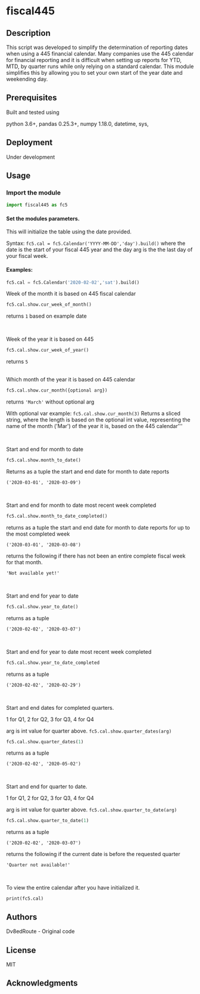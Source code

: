
# fiscal445

## Description

This script was developed to simplify the determination of reporting dates when using a 445 financial calendar. Many companies use the 445 calendar for financial reporting and it is difficult when setting up reports for YTD, MTD, by quarter runs while only relying on a standard calendar. This module simplifies this by allowing you to set your own  start of the year date and weekending day.

## Prerequisites
Built and tested using

python 3.6+, 
pandas 0.25.3+, 
numpy 1.18.0, 
datetime,
sys,

## Deployment
Under development



## Usage

### Import the module

```python
import fiscal445 as fc5
```

#### Set the modules parameters.

This will initialize the table using the date provided.

Syntax: `fc5.cal = fc5.Calendar('YYYY-MM-DD','day').build()` where the date is the start of your fiscal 445 year and the day arg is the the last day of your fiscal week.

#### Examples:

```python
fc5.cal = fc5.Calendar('2020-02-02','sat').build()
```


Week of the month it is based on 445 fiscal calendar

```python
fc5.cal.show.cur_week_of_month()
```
returns `1` based on example date

<br>

Week of the year it is based on 445

```python
fc5.cal.show.cur_week_of_year()
```
returns `5` 

<br>
Which month of the year it is based on 445 calendar


```python
fc5.cal.show.cur_month({optional arg})
```
returns `'March'` without optional arg

With optional var example:  `fc5.cal.show.cur_month(3)`
Returns a sliced string, where the length is based on the optional int value, representing the name of the month ('Mar') of the year it is, based on the 445 calendar'''

<br>

Start and end for month to date


```python
fc5.cal.show.month_to_date()
```
Returns as a tuple the start and end date for month to date reports

`('2020-03-01', '2020-03-09')`

<br>


Start and end for month to date most recent week completed


```python
fc5.cal.show.month_to_date_completed()
```

returns as a tuple the start and end date for month to date reports for up to the most completed week

`('2020-03-01', '2020-03-08')`

returns the following if there has not been an entire complete fiscal week for that month. 

`'Not available yet!'`

<br>

Start and end for year to date


```python
fc5.cal.show.year_to_date()
```

returns as a tuple 

`('2020-02-02', '2020-03-07')`

<br>

Start and end for year to date most recent week completed


```python
fc5.cal.show.year_to_date_completed
```

returns as a tuple 

`('2020-02-02', '2020-02-29')`

<br>

Start and end dates for completed quarters.

1 for Q1, 2 for Q2, 3 for Q3, 4 for Q4

arg is int value for quarter above. `fc5.cal.show.quarter_dates(arg)`


```python
fc5.cal.show.quarter_dates(1)
```

returns as a tuple 

`('2020-02-02', '2020-05-02')`

<br>

Start and end for quarter to date.

1 for Q1, 2 for Q2, 3 for Q3, 4 for Q4

arg is int value for quarter above. `fc5.cal.show.quarter_to_date(arg)`


```python
fc5.cal.show.quarter_to_date(1)
```

returns as a tuple 

`('2020-02-02', '2020-03-07')`

returns the following if the current date is before the requested quarter 

`'Quarter not available!'`

<br>

To view the entire calendar after you have initialized it.

`print(fc5.cal)`


## Authors
Dv8edRoute - Original code

## License
MIT

## Acknowledgments


